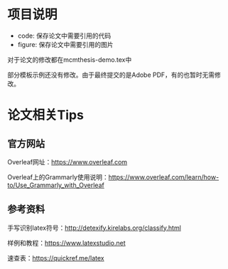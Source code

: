 # 项目说明
- code: 保存论文中需要引用的代码
- figure: 保存论文中需要引用的图片

对于论文的修改都在mcmthesis-demo.tex中

部分模板示例还没有修改。由于最终提交的是Adobe PDF，有的也暂时无需修改。

# 论文相关Tips

## 官方网站
Overleaf网址：https://www.overleaf.com

Overleaf上的Grammarly使用说明：https://www.overleaf.com/learn/how-to/Use_Grammarly_with_Overleaf

## 参考资料
手写识别latex符号：http://detexify.kirelabs.org/classify.html

样例和教程：https://www.latexstudio.net

速查表：https://quickref.me/latex
